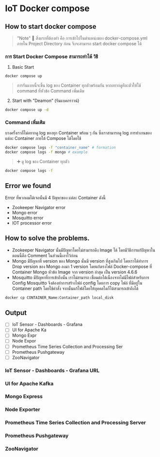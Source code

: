 # IoT Docker compose

## How to start docker compose

> "Note" 🚨 สิ่งแรกที่ต้องทำ คือ การเข้าไปในตำแหน่งของ docker-compose.yml ภายใน Project Directory ก่อน จึงจะสามารถ start docker compose ได้

### การ Start Docker Compose สามารถทำได้ วิธี

1.  Basic Start

```bash
docker compose up
```

> การรันแบบนี้จะขึ้น log ของ Container ทุกตัวพร้อมกัน หากอยากดูทีละตัวให้ใช้ command ที่หัวข้อ Command เพิ่มเติม

2.  Start with "Deamon" (รันแบคกราวน์)

```bash
docker compose up -d
```

### Command เพิ่มเติม

บางครั้งเราก็ไม่อยากดู log ของทุก Container พร้อม ๆ กัน
ซึ่งเราสามารถดู log การทำงานของแต่ละ Container ภายใต้ Compose ได้โดยใช้

```bash
docker compose logs -f "container_name" # formation
docker compose logs -f mongo # example
```

> ➕ ดู log ของ Container ทุกตัว

```bash
docker compose logs -f
```

## Error we found
Error ที่พวกผมได้เจอนั้นมี 4 ปัญหาของ แต่ละ Container ดังนี้
* Zookeeper Navigator error
* Mongo error
* Mosquitto error
* IOT processor error

## How to solve the problems.
* Zookeeper Navigator นั้นมีปัญหาโดยไม่สามารถดึง Image ได้ โดยมีวิธีการแก้ปัญหาในตอนนี้คือ Comment ในส่วนนี้เอาไว้ก่อน
* Mongo มีปัญหาที่ version ของ Mongo นั้นมี version ที่สูงเกินไป โดยเราได้ทำการ Drop version ของ Mongo ลงมา 1 version โดยแก้ตรงไฟล์ Docker-compose ที่ Container Mongo หัวข้อ Image จาก version ล่าสุด เป็น version 4.6.6
* Mosquitto มีปัญหาที่การเข้าถึงนั้น เราไม่สามารถ เชื่อมต่อได้เนื่องจากไม่มีไฟล์สำหรับการ Config Mosquitto จึงต้องทำการสร้างไฟล์ config โดยการ copy ไฟล์ ที่มีอยู่ใน Container path โดยใช้คำสั่ง จากนั้นแก้ไฟล์โดยให้บุคคลใดก็ได้สามารถเข้าถึงได้
```bash
docker cp CONTAINER_Name:Container_path local_disk
```

## Output

- [ ] IoT Sensor - Dashboards - Grafana
- [ ] UI for Apache Ka
- [ ] Mongo Expr
- [ ] Node Expor
- [ ] Prometheus Time Series Collection and Processing Ser
- [ ] Prometheus Pushgateway
- [ ] ZooNavigator

### IoT Sensor - Dashboards - Grafana URL

### UI for Apache Kafka

### Mongo Express

### Node Exporter

### Prometheus Time Series Collection and Processing Server

### Prometheus Pushgateway

### ZooNavigator
